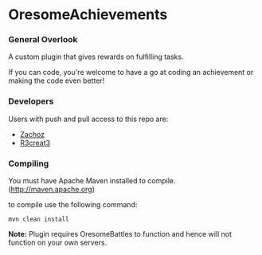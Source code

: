 OresomeAchievements
===================

### General Overlook

A custom plugin that gives rewards on fulfilling tasks.

If you can code, you're welcome to have a go at coding an achievement or making the code even better!

### Developers

Users with push and pull access to this repo are:

* [Zachoz](https://github.com/Zachoz)
* [R3creat3](https://github.com/R3creat3)

### Compiling

You must have Apache Maven installed to compile. (http://maven.apache.org)

to compile use the following command:

```mvn clean install```

**Note:** Plugin requires OresomeBattles to function and hence will not function on your own servers.

